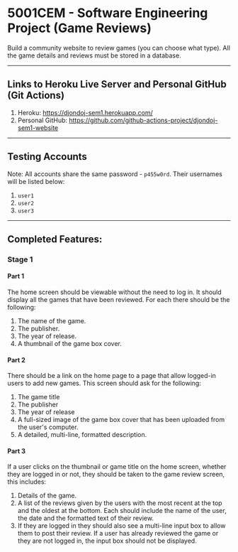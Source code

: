 # 5001CEM - Software Engineering Project (Game Reviews)

Build a community website to review games (you can choose what type). All the game details and reviews must be stored in a database.

---

## Links to Heroku Live Server and Personal GitHub (Git Actions)
1. Heroku: https://djondoj-sem1.herokuapp.com/
2. Personal GitHub: https://github.com/github-actions-project/djondoj-sem1-website 

---

## Testing Accounts
Note: All accounts share the same password - `p455w0rd`. Their usernames will be listed below:
1. `user1`
2. `user2`
3. `user3`

---

## Completed Features:
### Stage 1
#### Part 1
The home screen should be viewable without the need to log in. It should display all the games that have been reviewed. For each there should be the following:

1. The name of the game.
2. The publisher.
3. The year of release.
4. A thumbnail of the game box cover.

#### Part 2
There should be a link on the home page to a page that allow logged-in users to add new games. This screen should ask for the following:

1. The game title
2. The publisher
3. The year of release
4. A full-sized image of the game box cover that has been uploaded from the user's computer.
5. A detailed, multi-line, formatted description.

#### Part 3
If a user clicks on the thumbnail or game title on the home screen, whether they are logged in or not, they should be taken to the game review screen, this includes:

1. Details of the game.
2. A list of the reviews given by the users with the most recent at the top and the oldest at the bottom. Each should include the name of the user, the date and the formatted text of their review.
3. If they are logged in they should also see a multi-line input box to allow them to post their review. If a user has already reviewed the game or they are not logged in, the input box should not be displayed.
